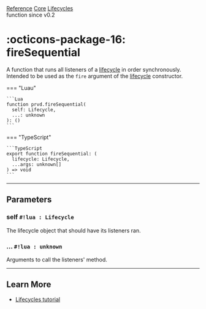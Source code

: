 <div class="pmwdoc-reference-breadcrumbs">
<a href="../../../">Reference</a>
<a href="../../">Core</a>
<a href="../">Lifecycles</a>
</div>
<div class="pmwdoc-reference-tags">
<span class="pmwdoc-reference-highlight">function</span>
<span class="pmwdoc-reference-since">since v0.2</span>
</div>

# :octicons-package-16: fireSequential

A function that runs all listeners of a [lifecycle](../types/lifecycle.md) in
order synchronously. Intended to be used as the `fire` argument of the
[lifecycle](../types/lifecycle.md) constructor.

=== "Luau"

    ```Lua
    function prvd.fireSequential(
      self: Lifecycle,
      ...: unknown
    ): ()
    ```

=== "TypeScript"

    ```TypeScript
    export function fireSequential: (
      lifecycle: Lifecycle,
      ...args: unknown[]
    ) => void
    ```

---

## Parameters

### self `#!lua : Lifecycle`

The lifecycle object that should have its listeners ran.

### ... `#!lua : unknown`

Arguments to call the listeners' method.

---

## Learn More

- [Lifecycles tutorial](../../../tutorials/fundamentals/lifecycles.md)
